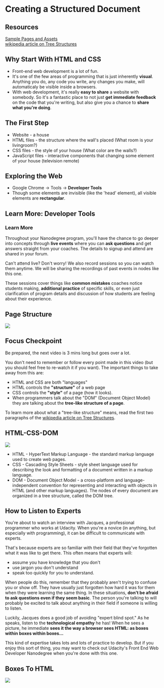 # Creating a Structured Document

## Resources
[Sample Pages and Assets](http://assignments.udacity-extras.appspot.com/courses/html-css/index.html)  
[wikipedia article on Tree Structures](http://en.wikipedia.org/wiki/Tree_structure)

## Why Start With HTML and CSS
- Front-end web development is a lot of fun.
- It's one of the few areas of programming that is just inherently **visual**. Anything you do, any code you write, any changes you make, will automaticaly be visible inside a browsers.
- With web development, it's really **easy to share** a website with somebody. So it's a fantastic place to not just **get immediate feedback** on the code that you're writing, but also give you a chance to **share what you're doing**.

## The First Step
- Website - a house
- HTML files - the structure where the wall's placed (What room is your livingroom?)
- CSS files - the style of your house (What color are the walls?)
- JavaScript files - interactive components that changing some element of your house (television remote)

## Exploring the Web
- Google Chrome -> Tools -> **Developer Tools**
- Though some elements are invisible (like the 'head' element), all visible elements are **rectangular**.

## Learn More: Developer Tools
### Learn More
Throughout your Nanodegree program, you'll have the chance to go deeper into concepts through **live events** where you can **ask questions** and get answers straight from your coaches. The details to signup and attend are shared in your forum.

Can't attend live? Don't worry! We also record sessions so you can watch them anytime. We will be sharing the recordings of past events in nodes like this one.

These sessions cover things like **common mistakes** coaches notice students making, **additional practice** of specific skills, or even just clarification of program details and discussion of how students are feeling about their experience.

## Page Structure
![](http://7xsjcm.com1.z0.glb.clouddn.com/16-8-9/47197337.jpg)

## Focus Checkpoint
Be prepared, the next video is 3 mins long but goes over a lot.

You don't need to remember or follow every point made in this video (but you should feel free to re-watch it if you want). The important things to take away from this are:

- HTML and CSS are both "languages"
- HTML controls the **"structure"** of a web page
- CSS controls the **"style"** of a page (how it looks).
- When programmers talk about the "DOM" (Document Object Model) they are talking about the **tree-like structure of a page**.

To learn more about what a "tree-like structure" means, read the first two paragraphs of the [wikipedia article on Tree Structures](http://en.wikipedia.org/wiki/Tree_structure).

## HTML-CSS-DOM
![](http://7xsjcm.com1.z0.glb.clouddn.com/16-8-9/21419149.jpg)

- HTML - HyperText Markup Language - the standard markup language used to create web pages.
- CSS - Cascading Style Sheets - style sheet language used for describing the look and formatting of a document written in a markup language.
- DOM - Document Object Model - a cross-platform and language-independent convention for representing and interacting with objects in HTML (and other markup languages). The nodes of every document are organized in a tree structure, called the DOM tree.

## How to Listen to Experts
You're about to watch an interview with Jacques, a professional programmer who works at Udacity. When you're a novice (in anything, but especially with programming), it can be difficult to communicate with experts.

That's because experts are so familiar with their field that they've forgotten what it was like to get there. This often means that experts will:

- assume you have knowledge that you don't
- use jargon you don't understand
- speak too quickly for you to understand.

When people do this, remember that they probably aren't trying to confuse you or show off. They have usually just forgotten how hard it was for them when they were learning the same thing. In these situations, **don't be afraid to ask questions even if they seem basic**. The person you're talking to will probably be excited to talk about anything in their field if someone is willing to listen.

Luckily, Jacques does a good job of avoiding "expert blind spot." As he speaks, listen to the **technological empathy** he has! When he sees a picture, he immediate **sees it the way a browser sees HTML: as boxes within boxes within boxes...**

This kind of expertise takes lots and lots of practice to develop. But if you enjoy this sort of thing, you may want to check out Udacity's Front End Web Developer Nanodegree when you're done with this one.

## Boxes To HTML
![](http://7xsjcm.com1.z0.glb.clouddn.com/16-8-9/47158385.jpg)
